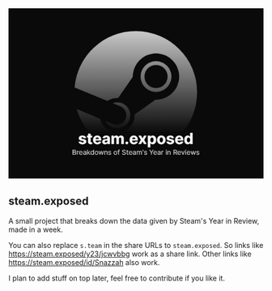 

<div align=center>
<a href="https://Breakdowns of Steam's Year in Reviews">
  <img alt="steam.exposed - Breakdowns of Steam's Year in Reviews" src="/static/images/social.png">
</a>
</div>


## steam.exposed

A small project that breaks down the data given by Steam's Year in Review, made in a week.

You can also replace `s.team` in the share URLs to `steam.exposed`. So links like https://steam.exposed/y23/jcwvbbg work as a share link. Other links like https://steam.exposed/id/Snazzah also work.

I plan to add stuff on top later, feel free to contribute if you like it.
